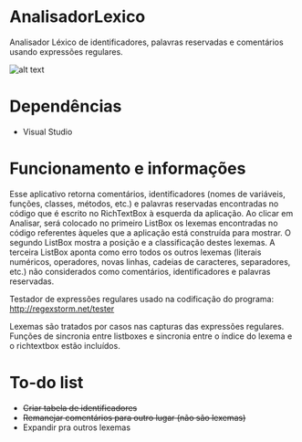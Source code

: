 # AnalisadorLexico
Analisador Léxico de identificadores, palavras reservadas e comentários usando expressões regulares.

![alt text](https://i.imgur.com/VKNQTwc.png "Exemplo")

# Dependências
- Visual Studio

# Funcionamento e informações
Esse aplicativo retorna comentários, identificadores (nomes de variáveis, funções, classes, métodos, etc.) e palavras reservadas encontradas no código que é escrito no RichTextBox à esquerda da aplicação. Ao clicar em Analisar, será colocado no primeiro ListBox os lexemas encontradas no código referentes àqueles que a aplicação está construída para mostrar. O segundo ListBox mostra a posição e a classificação destes lexemas. A terceira ListBox aponta como erro todos os outros lexemas (literais numéricos, operadores, novas linhas, cadeias de caracteres, separadores, etc.) não considerados como comentários, identificadores e palavras reservadas.

Testador de expressões regulares usado na codificação do programa:
http://regexstorm.net/tester

Lexemas são tratados por casos nas capturas das expressões regulares.
Funções de sincronia entre listboxes e sincronia entre o índice do lexema e o richtextbox estão incluídos.

# To-do list
- ~~Criar tabela de identificadores~~
- ~~Remanejar comentários para outro lugar (não são lexemas)~~
- Expandir pra outros lexemas



